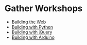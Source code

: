 # Gather Workshops

- [Building the Web](/web)
- [Building with Python](/python)
- [Building with jQuery](/jquery)
- [Building with Arduino](/arduino)